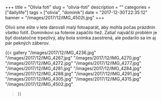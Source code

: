 +++
title = "Olivia fotí"
slug = "olivia-foti"
description = ""
categories = ["dailylife"]
tags = ["olivia", "dominik"]
date = "2017-12-30T22:35:12"
banner = "/images/2017/12/IMG_4502t.jpg"
+++

Olivii sme ešte v lete darovali malý fotoaparát, aby mohla počas prázdnin všetko fotiť. Dominikovi sa fotenie zapáčilo tiež. Zatiaľ najväčší problém je byť dostatočne trpezlivý, aby bola snímka zaostrená, ale podarilo sa im aj pár pekných záberov.


{{< gallery
  "/images/2017/12/IMG_4236.jpg"
  "/images/2017/12/IMG_4267.jpg"
  "/images/2017/12/IMG_4270.jpg"
  "/images/2017/12/IMG_4272.jpg"
  "/images/2017/12/IMG_4277.jpg"
  "/images/2017/12/IMG_4281.jpg"
  "/images/2017/12/IMG_4284.jpg"
  "/images/2017/12/IMG_4288.jpg"
  "/images/2017/12/IMG_4291.jpg"
  "/images/2017/12/IMG_4305.jpg"
  "/images/2017/12/IMG_4315.jpg"
  "/images/2017/12/IMG_4502.jpg"
>}}

